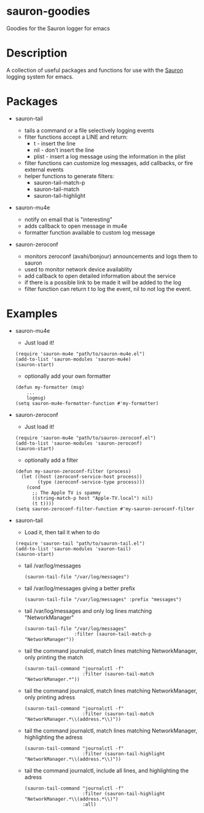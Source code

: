 # sauron-goodies
Goodies for the Sauron logger for emacs

# Description
A collection of useful packages and functions for use with the [Sauron](https://github.com/djcb/sauron) logging system for emacs.

# Packages
* sauron-tail
	* tails a command or a file selectively logging events
	* filter functions accept a LINE and return:
		* t - insert the line
		* nil - don't insert the line
		* plist - insert a log message using the information in the plist
	* filter functions can customize log messages, add callbacks, or fire external events
	* helper functions to generate filters:
		* sauron-tail-match-p
		* sauron-tail-match
		* sauron-tail-highlight

* sauron-mu4e
	* notify on email that is "interesting"
	* adds callback to open message in mu4e
	* formatter function available to custom log message

* sauron-zeroconf
	* monitors zeroconf (avahi/bonjour) announcements and logs them to sauron
	* used to monitor network device availablity
	* add callback to open detailed information about the service
	* if there is a possible link to be made it will be added to the log
	* filter function can return t to log the event, nil to not log the event.

# Examples

* sauron-mu4e
	* Just load it!
	```elisp
	(require 'sauron-mu4e "path/to/sauron-mu4e.el")
	(add-to-list 'sauron-modules 'sauron-mu4e)
	(sauron-start)
	```

	* optionally add your own formatter
	```elisp
	(defun my-formatter (msg)
		...
		logmsg)
	(setq sauron-mu4e-formatter-function #'my-formatter)
	```

* sauron-zeroconf
	* Just load it!
	```elisp
	(require 'sauron-mu4e "path/to/sauron-zeroconf.el")
	(add-to-list 'sauron-modules 'sauron-zeroconf)
	(sauron-start)
	```
	* optionally add a filter
	```elisp
	(defun my-sauron-zeroconf-filter (process)
	  (let ((host (zeroconf-service-host process))
			(type (zeroconf-service-type process)))
		(cond
		  ;; The Apple TV is spammy
		  ((string-match-p host "Apple-TV.local") nil)
		  (t t))))
	(setq sauron-zeroconf-filter-function #'my-sauron-zeroconf-filter
	```
* sauron-tail
	* Load it, then tail it when to do
	```elisp
	(require 'sauron-tail "path/to/sauron-tail.el")
	(add-to-list 'sauron-modules 'sauron-tail)
	(sauron-start)
	```
   * tail /var/log/messages
	   ```elisp
	   (sauron-tail-file "/var/log/messages")
	   ```
   * tail /var/log/messages giving a better prefix
	   ```elisp
	   (sauron-tail-file "/var/log/messages" :prefix "messages")
	   ```
   * tail /var/log/messages and only log lines matching "NetworkManager"
	   ```elisp
	   (sauron-tail-file "/var/log/messages"
						 :filter (sauron-tail-match-p "NetworkManager"))
	   ```
   * tail the command journalctl, match lines matching NetworkManager, only printing the match
	   ```elisp
	   (sauron-tail-command "journalctl -f"
							:filter (sauron-tail-match "NetworkManager.*"))
	   ```
   * tail the command journalctl, match lines matching NetworkManager, only printing adress
	   ```elisp
	   (sauron-tail-command "journalctl -f"
							:filter (sauron-tail-match "NetworkManager.*\\(address.*\\)"))
	   ```

   * tail the command journalctl, match lines matching NetworkManager, highlighting the  adress
	   ```elisp
	   (sauron-tail-command "journalctl -f"
							:filter (sauron-tail-highlight "NetworkManager.*\\(address.*\\)"))
	   ```
   * tail the command journalctl, include all lines, and highlighting the  adress
	   ```elisp
	   (sauron-tail-command "journalctl -f"
							:filter (sauron-tail-highlight "NetworkManager.*\\(address.*\\)")
							:all)
	   ```
